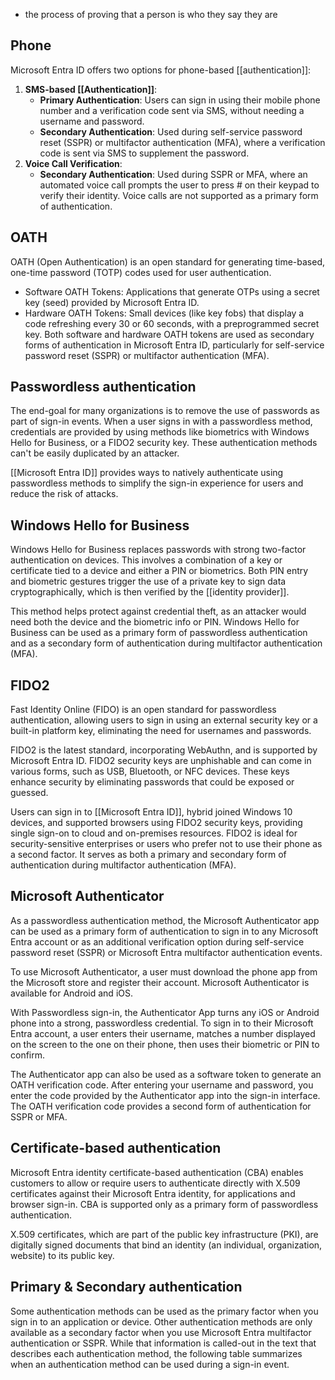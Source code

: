 - the process of proving that a person is who they say they are

## Phone
Microsoft Entra ID offers two options for phone-based [[authentication]]:
1. **SMS-based [[Authentication]]**:
    - **Primary Authentication**: Users can sign in using their mobile phone number and a verification code sent via SMS, without needing a username and password.
    - **Secondary Authentication**: Used during self-service password reset (SSPR) or multifactor authentication (MFA), where a verification code is sent via SMS to supplement the password.
2. **Voice Call Verification**:
    - **Secondary Authentication**: Used during SSPR or MFA, where an automated voice call prompts the user to press # on their keypad to verify their identity. Voice calls are not supported as a primary form of authentication.

## OATH
OATH (Open Authentication) is an open standard for generating time-based, one-time password (TOTP) codes used for user authentication.
- Software OATH Tokens: Applications that generate OTPs using a secret key (seed) provided by Microsoft Entra ID.
- Hardware OATH Tokens: Small devices (like key fobs) that display a code refreshing every 30 or 60 seconds, with a preprogrammed secret key.
Both software and hardware OATH tokens are used as secondary forms of authentication in Microsoft Entra ID, particularly for self-service password reset (SSPR) or multifactor authentication (MFA).

## Passwordless authentication
The end-goal for many organizations is to remove the use of passwords as part of sign-in events. When a user signs in with a passwordless method, credentials are provided by using methods like biometrics with Windows Hello for Business, or a FIDO2 security key. These authentication methods can't be easily duplicated by an attacker.

[[Microsoft Entra ID]] provides ways to natively authenticate using passwordless methods to simplify the sign-in experience for users and reduce the risk of attacks.

## Windows Hello for Business
Windows Hello for Business replaces passwords with strong two-factor authentication on devices. This involves a combination of a key or certificate tied to a device and either a PIN or biometrics. Both PIN entry and biometric gestures trigger the use of a private key to sign data cryptographically, which is then verified by the [[identity provider]].

This method helps protect against credential theft, as an attacker would need both the device and the biometric info or PIN. Windows Hello for Business can be used as a primary form of passwordless authentication and as a secondary form of authentication during multifactor authentication (MFA).

## FIDO2
Fast Identity Online (FIDO) is an open standard for passwordless authentication, allowing users to sign in using an external security key or a built-in platform key, eliminating the need for usernames and passwords.

FIDO2 is the latest standard, incorporating WebAuthn, and is supported by Microsoft Entra ID. FIDO2 security keys are unphishable and can come in various forms, such as USB, Bluetooth, or NFC devices. These keys enhance security by eliminating passwords that could be exposed or guessed.

Users can sign in to [[Microsoft Entra ID]], hybrid joined Windows 10 devices, and supported browsers using FIDO2 security keys, providing single sign-on to cloud and on-premises resources. FIDO2 is ideal for security-sensitive enterprises or users who prefer not to use their phone as a second factor. It serves as both a primary and secondary form of authentication during multifactor authentication (MFA).
## Microsoft Authenticator
As a passwordless authentication method, the Microsoft Authenticator app can be used as a primary form of authentication to sign in to any Microsoft Entra account or as an additional verification option during self-service password reset (SSPR) or Microsoft Entra multifactor authentication events.

To use Microsoft Authenticator, a user must download the phone app from the Microsoft store and register their account. Microsoft Authenticator is available for Android and iOS.

With Passwordless sign-in, the Authenticator App turns any iOS or Android phone into a strong, passwordless credential. To sign in to their Microsoft Entra account, a user enters their username, matches a number displayed on the screen to the one on their phone, then uses their biometric or PIN to confirm.

The Authenticator app can also be used as a software token to generate an OATH verification code. After entering your username and password, you enter the code provided by the Authenticator app into the sign-in interface. The OATH verification code provides a second form of authentication for SSPR or MFA.
## Certificate-based authentication
Microsoft Entra identity certificate-based authentication (CBA) enables customers to allow or require users to authenticate directly with X.509 certificates against their Microsoft Entra identity, for applications and browser sign-in. CBA is supported only as a primary form of passwordless authentication.

X.509 certificates, which are part of the public key infrastructure (PKI), are digitally signed documents that bind an identity (an individual, organization, website) to its public key.
## Primary & Secondary authentication
Some authentication methods can be used as the primary factor when you sign in to an application or device. Other authentication methods are only available as a secondary factor when you use Microsoft Entra multifactor authentication or SSPR. While that information is called-out in the text that describes each authentication method, the following table summarizes when an authentication method can be used during a sign-in event.